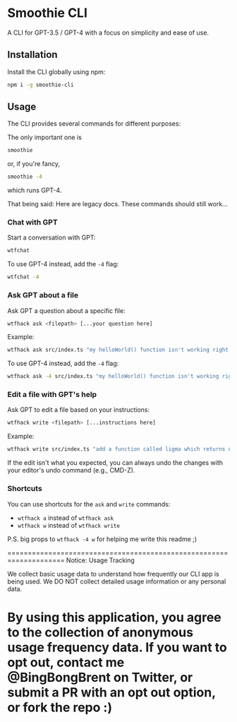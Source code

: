 # Smoothie CLI

A CLI for GPT-3.5 / GPT-4 with a focus on simplicity and ease of use.

## Installation

Install the CLI globally using npm: 

```bash
npm i -g smoothie-cli
```

## Usage

The CLI provides several commands for different purposes:

The only important one is
```bash
smoothie
```

or, if you're fancy,
```bash
smoothie -4
``` 
which runs GPT-4.

That being said: Here are legacy docs. These commands should still work...
### Chat with GPT

Start a conversation with GPT:

```bash
wtfchat
```

To use GPT-4 instead, add the `-4` flag:

```bash
wtfchat -4
```

### Ask GPT about a file

Ask GPT a question about a specific file:

```bash
wtfhack ask <filepath> [...your question here]
```

Example:

```bash
wtfhack ask src/index.ts "my helloWorld() function isn't working right... what should I do?"
```

To use GPT-4 instead, add the `-4` flag:

```bash
wtfhack ask -4 src/index.ts "my helloWorld() function isn't working right... what should I do?"
```

### Edit a file with GPT's help

Ask GPT to edit a file based on your instructions:

```bash
wtfhack write <filepath> [...instructions here]
```

Example:

```bash
wtfhack write src/index.ts "add a function called ligma which returns nuts and balls with 50 percent probability"
```

If the edit isn't what you expected, you can always undo the changes with your editor's undo command (e.g., CMD-Z).

### Shortcuts

You can use shortcuts for the `ask` and `write` commands:

- `wtfhack a` instead of `wtfhack ask`
- `wtfhack w` instead of `wtfhack write`



P.S.
big props to `wtfhack -4 w` for helping me write this readme ;)




====================================================================
Notice: Usage Tracking

We collect basic usage data to understand how frequently our CLI app is being used. We DO NOT collect detailed usage information or any personal data.

By using this application, you agree to the collection of anonymous usage frequency data. If you want to opt out, contact me @BingBongBrent on Twitter, or submit a PR with an opt out option, or fork the repo :)
====================================================================